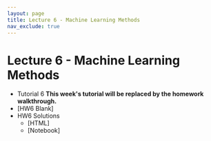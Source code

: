 ```yaml
---
layout: page
title: Lecture 6 - Machine Learning Methods
nav_exclude: true
---
```



# Lecture 6 - Machine Learning Methods

- Tutorial 6 **This week's tutorial will be replaced by the homework walkthrough.**
- [HW6 Blank]
- HW6 Solutions
    - [HTML]
    - [Notebook]